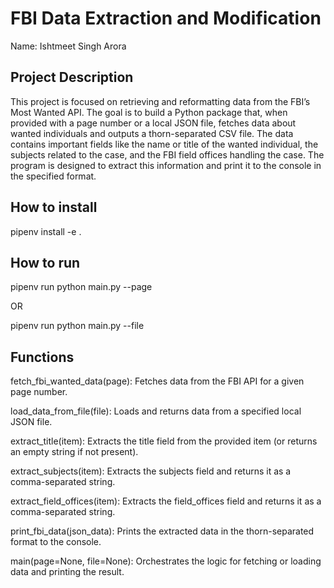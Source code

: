 # FBI Data Extraction and Modification

Name: Ishtmeet Singh Arora

## Project Description

This project is focused on retrieving and reformatting data from the FBI’s Most Wanted API. The goal is to build a Python package that, when provided with a page number or a local JSON file, fetches data about wanted individuals and outputs a thorn-separated CSV file. The data contains important fields like the name or title of the wanted individual, the subjects related to the case, and the FBI field offices handling the case. The program is designed to extract this information and print it to the console in the specified format.

## How to install

pipenv install -e .

## How to run

pipenv run python main.py --page <integer>

OR

pipenv run python main.py --file <file-location>

## Functions

fetch_fbi_wanted_data(page): Fetches data from the FBI API for a given page number.

load_data_from_file(file): Loads and returns data from a specified local JSON file.

extract_title(item): Extracts the title field from the provided item (or returns an empty string if not present).

extract_subjects(item): Extracts the subjects field and returns it as a comma-separated string.

extract_field_offices(item): Extracts the field_offices field and returns it as a comma-separated string.

print_fbi_data(json_data): Prints the extracted data in the thorn-separated format to the console.

main(page=None, file=None): Orchestrates the logic for fetching or loading data and printing the result.


